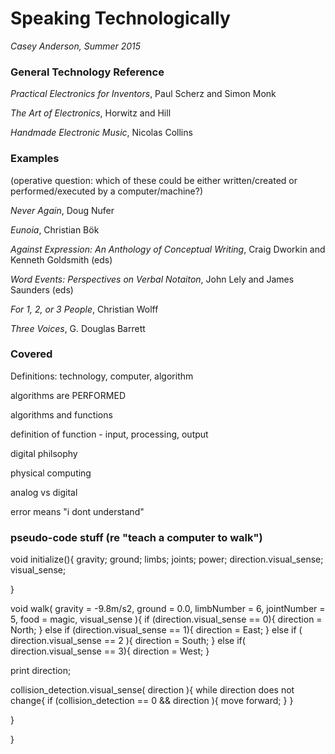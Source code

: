 # Speaking Technologically
*Casey Anderson, Summer 2015*

### General Technology Reference

*Practical Electronics for Inventors*, Paul Scherz and Simon Monk

*The Art of Electronics*, Horwitz and Hill

*Handmade Electronic Music*, Nicolas Collins

### Examples

(operative question: which of these could be either written/created or performed/executed by a computer/machine?)

*Never Again*, Doug Nufer

*Eunoia*, Christian Bök

*Against Expression: An Anthology of Conceptual Writing*, Craig Dworkin and Kenneth Goldsmith (eds)

*Word Events: Perspectives on Verbal Notaiton*, John Lely and James Saunders (eds)

*For 1, 2, or 3 People*, Christian Wolff

*Three Voices*, G. Douglas Barrett

### Covered

Definitions: technology, computer, algorithm

algorithms are PERFORMED

algorithms and functions

definition of function - input, processing, output

digital philsophy

physical computing

analog vs digital

error means "i dont understand"

### pseudo-code stuff (re "teach a computer to walk")

void initialize(){
gravity;
ground;
limbs;
joints;
power;
direction.visual_sense;
visual_sense;

}

void walk( gravity = -9.8m/s2, ground = 0.0, limbNumber = 6, jointNumber = 5, food = magic, visual_sense ){
if (direction.visual_sense == 0){
direction = North;
}
else if (direction.visual_sense == 1){
direction = East;
} else if ( direction.visual_sense == 2 ){
direction = South;
} else if( direction.visual_sense == 3){
direction = West;
}

print direction;

collision_detection.visual_sense( direction ){
while direction does not change{
if (collision_detection == 0 && direction ){
move forward;
}
}

}

}
